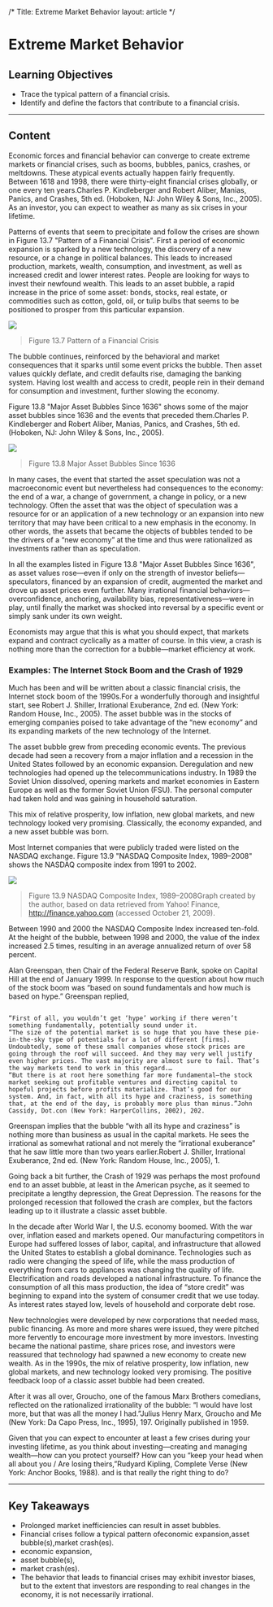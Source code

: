 /*
Title: Extreme Market Behavior
layout: article
*/

# Extreme Market Behavior

## Learning Objectives

- Trace the typical pattern of a financial crisis.
- Identify and define the factors that contribute to a financial crisis.



---

## Content

Economic forces and financial behavior can converge to create extreme markets or financial crises, such as booms, bubbles, panics, crashes, or meltdowns. These atypical events actually happen fairly frequently. Between 1618 and 1998, there were thirty-eight financial crises globally, or one every ten years.Charles P. Kindleberger and Robert Aliber, Manias, Panics, and Crashes, 5th ed. (Hoboken, NJ: John Wiley & Sons, Inc., 2005). As an investor, you can expect to weather as many as six crises in your lifetime.

Patterns of events that seem to precipitate and follow the crises are shown in Figure 13.7 "Pattern of a Financial Crisis". First a period of economic expansion is sparked by a new technology, the discovery of a new resource, or a change in political balances. This leads to increased production, markets, wealth, consumption, and investment, as well as increased credit and lower interest rates. People are looking for ways to invest their newfound wealth. This leads to an asset bubble, a rapid increase in the price of some asset: bonds, stocks, real estate, or commodities such as cotton, gold, oil, or tulip bulbs that seems to be positioned to prosper from this particular expansion.


![](../media/005ca78eb8f796ab8d43f4cc0e02b9ea.jpg)
> Figure 13.7 Pattern of a Financial Crisis


The bubble continues, reinforced by the behavioral and market consequences that it sparks until some event pricks the bubble. Then asset values quickly deflate, and credit defaults rise, damaging the banking system. Having lost wealth and access to credit, people rein in their demand for consumption and investment, further slowing the economy.

Figure 13.8 "Major Asset Bubbles Since 1636" shows some of the major asset bubbles since 1636 and the events that preceded them.Charles P. Kindleberger and Robert Aliber, Manias, Panics, and Crashes, 5th ed. (Hoboken, NJ: John Wiley & Sons, Inc., 2005).


![](../media/c8db083a52c188e1e87097cf03a9a5af.jpg)
> Figure 13.8 Major Asset Bubbles Since 1636


In many cases, the event that started the asset speculation was not a macroeconomic event but nevertheless had consequences to the economy: the end of a war, a change of government, a change in policy, or a new technology. Often the asset that was the object of speculation was a resource for or an application of a new technology or an expansion into new territory that may have been critical to a new emphasis in the economy. In other words, the assets that became the objects of bubbles tended to be the drivers of a “new economy” at the time and thus were rationalized as investments rather than as speculation.

In all the examples listed in Figure 13.8 "Major Asset Bubbles Since 1636", as asset values rose—even if only on the strength of investor beliefs—speculators, financed by an expansion of credit, augmented the market and drove up asset prices even further. Many irrational financial behaviors—overconfidence, anchoring, availability bias, representativeness—were in play, until finally the market was shocked into reversal by a specific event or simply sank under its own weight.

Economists may argue that this is what you should expect, that markets expand and contract cyclically as a matter of course. In this view, a crash is nothing more than the correction for a bubble—market efficiency at work.


### Examples: The Internet Stock Boom and the Crash of 1929

Much has been and will be written about a classic financial crisis, the Internet stock boom of the 1990s.For a wonderfully thorough and insightful start, see Robert J. Shiller, Irrational Exuberance, 2nd ed. (New York: Random House, Inc., 2005). The asset bubble was in the stocks of emerging companies poised to take advantage of the “new economy” and its expanding markets of the new technology of the Internet.

The asset bubble grew from preceding economic events. The previous decade had seen a recovery from a major inflation and a recession in the United States followed by an economic expansion. Deregulation and new technologies had opened up the telecommunications industry. In 1989 the Soviet Union dissolved, opening markets and market economies in Eastern Europe as well as the former Soviet Union (FSU). The personal computer had taken hold and was gaining in household saturation.

This mix of relative prosperity, low inflation, new global markets, and new technology looked very promising. Classically, the economy expanded, and a new asset bubble was born.

Most Internet companies that were publicly traded were listed on the NASDAQ exchange. Figure 13.9 "NASDAQ Composite Index, 1989–2008" shows the NASDAQ composite index from 1991 to 2002.


![](../media/2077ea9237809f33695d834d86025d47.jpg)
> Figure 13.9 NASDAQ Composite Index, 1989–2008Graph created by the author, based on data retrieved from Yahoo! Finance, http://finance.yahoo.com (accessed October 21, 2009).


Between 1990 and 2000 the NASDAQ Composite Index increased ten-fold. At the height of the bubble, between 1998 and 2000, the value of the index increased 2.5 times, resulting in an average annualized return of over 58 percent.

Alan Greenspan, then Chair of the Federal Reserve Bank, spoke on Capital Hill at the end of January 1999. In response to the question about how much of the stock boom was “based on sound fundamentals and how much is based on hype.” Greenspan replied,

```

“First of all, you wouldn’t get ‘hype’ working if there weren’t something fundamentally, potentially sound under it.
“The size of the potential market is so huge that you have these pie-in-the-sky type of potentials for a lot of different [firms]. Undoubtedly, some of these small companies whose stock prices are going through the roof will succeed. And they may very well justify even higher prices. The vast majority are almost sure to fail. That’s the way markets tend to work in this regard.…
“But there is at root here something far more fundamental—the stock market seeking out profitable ventures and directing capital to hopeful projects before profits materialize. That’s good for our system. And, in fact, with all its hype and craziness, is something that, at the end of the day, is probably more plus than minus.”John Cassidy, Dot.con (New York: HarperCollins, 2002), 202.

```

Greenspan implies that the bubble “with all its hype and craziness” is nothing more than business as usual in the capital markets. He sees the irrational as somewhat rational and not merely the “irrational exuberance” that he saw little more than two years earlier.Robert J. Shiller, Irrational Exuberance, 2nd ed. (New York: Random House, Inc., 2005), 1.

Going back a bit further, the Crash of 1929 was perhaps the most profound end to an asset bubble, at least in the American psyche, as it seemed to precipitate a lengthy depression, the Great Depression. The reasons for the prolonged recession that followed the crash are complex, but the factors leading up to it illustrate a classic asset bubble.

In the decade after World War I, the U.S. economy boomed. With the war over, inflation eased and markets opened. Our manufacturing competitors in Europe had suffered losses of labor, capital, and infrastructure that allowed the United States to establish a global dominance. Technologies such as radio were changing the speed of life, while the mass production of everything from cars to appliances was changing the quality of life. Electrification and roads developed a national infrastructure. To finance the consumption of all this mass production, the idea of “store credit” was beginning to expand into the system of consumer credit that we use today. As interest rates stayed low, levels of household and corporate debt rose.

New technologies were developed by new corporations that needed mass, public financing. As more and more shares were issued, they were pitched more fervently to encourage more investment by more investors. Investing became the national pastime, share prices rose, and investors were reassured that technology had spawned a new economy to create new wealth. As in the 1990s, the mix of relative prosperity, low inflation, new global markets, and new technology looked very promising. The positive feedback loop of a classic asset bubble had been created.

After it was all over, Groucho, one of the famous Marx Brothers comedians, reflected on the rationalized irrationality of the bubble: “I would have lost more, but that was all the money I had.”Julius Henry Marx, Groucho and Me (New York: Da Capo Press, Inc., 1995), 197. Originally published in 1959.

Given that you can expect to encounter at least a few crises during your investing lifetime, as you think about investing—creating and managing wealth—how can you protect yourself? How can you “keep your head when all about you / Are losing theirs,”Rudyard Kipling, Complete Verse (New York: Anchor Books, 1988). and is that really the right thing to do?



---

## Key Takeaways

- Prolonged market inefficiencies can result in asset bubbles.
- Financial crises follow a typical pattern ofeconomic expansion,asset bubble(s),market crash(es).
- economic expansion,
- asset bubble(s),
- market crash(es).
- The behavior that leads to financial crises may exhibit investor biases, but to the extent that investors are responding to real changes in the economy, it is not necessarily irrational.


